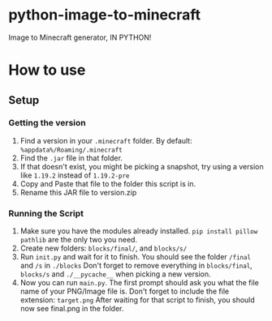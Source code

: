 # python-image-to-minecraft
Image to Minecraft generator, IN PYTHON!

# How to use
## Setup
### Getting the version
1. Find a version in your `.minecraft` folder. By default:
`%appdata%/Roaming/.minecraft` 
2. Find the `.jar` file in that folder.
3. If that doesn't exist, you might be picking a snapshot, try using a version like `1.19.2` instead of `1.19.2-pre`
4. Copy and Paste that file to the folder this script is in.
5. Rename this JAR file to version.zip
### Running the Script
1. Make sure you have the modules already installed. 
`pip install pillow pathlib` are the only two you need.
2. Create new folders: `blocks/final/`, and `blocks/s/`
2. Run `init.py` and wait for it to finish.
You should see the folder `/final` and `/s` in `./blocks`
Don't forget to remove everything in `blocks/final`, `blocks/s` and `./__pycache__` when picking a new version.
3. Now you can run `main.py`. The first prompt should ask you what the file name of your PNG/Image file is. Don't forget to include the file extension: `target.png`
After waiting for that script to finish, you should now see final.png in the folder.
